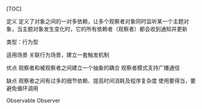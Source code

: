 [TOC]

定义
定义了对象之间的一对多依赖，让多个观察者对象同时监听某一个主题对象，当主题对象发生变化时，它的所有依赖者（观察者）都会收到通知并更新

类型：行为型

适用场景
关联行为场景，建立一套触发机制


优点
观察者和被观察者之间建立一个抽象的耦合
观察者模式支持广播通信

缺点
观察者之间有过多的细节依赖、提高时间消耗及程序复杂度
使用要得当，要避免循环调用



Observable
Observer